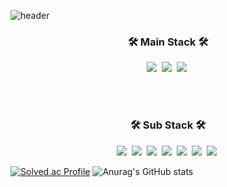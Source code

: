 ![header](https://capsule-render.vercel.app/api?type=slice&color=auto&height=300&section=header&text=jeongdonggyeom&fontSize=90)

<h3 align="center">🛠 Main Stack 🛠</h3>
<p align="center">
  <img src="https://img.shields.io/badge/typescript-3178C6?style=for-the-badge&logo=typescript&logoColor=white"/></a>&nbsp 
  <img src="https://img.shields.io/badge/Javascript-ffb13b?style=for-the-badge&logo=javascript&logoColor=white"/></a>&nbsp
  <img src="https://img.shields.io/badge/React-61DAFB?style=for-the-badge&logo=react&logoColor=white"/></a>&nbsp
</p>

<br/><br/>

<h3 align="center">🛠 Sub Stack 🛠</h3>
<p align="center">
  <img src="https://img.shields.io/badge/Sass-CC6699?style=for-the-badge&logo=Sass&logoColor=white" /></a>&nbsp
  <img src="https://img.shields.io/badge/HTML5-E34F26?style=for-the-badgee&logo=HTML5&logoColor=white" /></a>&nbsp
  <img src="https://img.shields.io/badge/CSS-1572B6?style=for-the-badge&logo=css3&logoColor=white"/></a>&nbsp  
  <img src="https://img.shields.io/badge/Mysql-E6B91E?style=for-the-badge&logo=MySql&logoColor=white"/></a>&nbsp
  <img src="https://img.shields.io/badge/C++-00599C?style=for-the-badge&logo=cplusplus&logoColor=white"/></a>&nbsp 
  <img src="https://img.shields.io/badge/Express-000000?style=for-the-badge&logo=Express&logoColor=white" /></a>&nbsp
  <img src="https://img.shields.io/badge/Spring boot-6DB33F?style=for-the-badge&logo=Spring&logoColor=white" /></a>&nbsp
</p>

[![Solved.ac Profile](http://mazassumnida.wtf/api/v2/generate_badge?boj=jeongdonggyeom)](https://solved.ac/jeongdonggyeom)
![Anurag's GitHub stats](https://github-readme-stats.vercel.app/api?username=jeongdonggyeom&show_icons=true&theme=radical)

